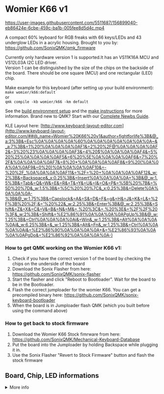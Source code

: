 # Womier K66 v1


https://user-images.githubusercontent.com/5511687/156899040-eb86424e-6cbe-459c-ba1b-005fee8d5d4c.mp4


A compact 60% leyboard for RGB freaks with 66 keys/LEDs and 43 underglow LEDs in a acrylic housing.
Brought to you by: https://github.com/SonixQMK/qmk_firmware

Currently only hardware version 1 is supported.It has an VS11K16A MCU and VS12L03A I2C LED driver.\
Version 1 can be distinguished by the size of the chips on the backside of the board. There should be one square (MCU) and one rectangular (LED) chip.

Make example for this keyboard (after setting up your build environment):\
`make womier/k66:default`\
or\
`qmk compile -kb womier/k66 -km default`

See the [build environment setup](https://docs.qmk.fm/#/getting_started_build_tools) and the [make instructions](https://docs.qmk.fm/#/getting_started_make_guide) for more information. Brand new to QMK? Start with our [Complete Newbs Guide](https://docs.qmk.fm/#/newbs).

KLE Layout here: [http://www.keyboard-layout-editor.com](http://www.keyboard-layout-editor.com/##@_name=Womier%20K66%20v1&author=fightforlife%3B&@_a:3%3B&=Esc%0A%0A%0A%0A%60%0A%0A%0A%0A%0A%0A%0A~&_a:7%3B&=1%20!%0A%0A%0A%0AF1&=2%20%2F@%0A%0A%0A%0AF2&=3%20%23%0A%0A%0A%0AF3&=4%20$%0A%0A%0A%0AF4&=5%20%25%0A%0A%0A%0AF5&=6%20%5E%0A%0A%0A%0AF6&=7%20%2F&%0A%0A%0A%0AF7&=8%20*%0A%0A%0A%0AF8&=9%20(%0A%0A%0A%0AF9&=0%20)%0A%0A%0A%0AF10&=-%20%2F_%0A%0A%0A%0AF11&=%2F=%20+%0A%0A%0A%0AF12&_w:2%3B&=Backspace&_x:0.25%3B&=Insert%0A%0A%0A%0A+%3B&@_w:1.5%3B&=Tab&=Q&=W&=E&=R&=T&=Y&=U&=I&=O&=P&=%5B%20%7B&=%5D%20%7D&_w:1.5%3B&=%5C%20%20%7C&_x:0.25%3B&=Delete%0A%0A%0A%0A-%3B&@_w:1.75%3B&=Capslock&=A&=S&=D&=F&=g&=H&=J&=K&=L&=%2F%3B%20%2F:&='%20%22&_w:2.25%3B&=Enter%3B&@_w:2.25%3B&=Shift&=Z&=X&=C&=V&=B&=N&=M&=,%20%3C&=.%20%3E&=%2F%2F%20%3F&_w:2%3B&=Shift&=%E2%86%91%0A%0A%0A%0APgUp%3B&@_w:1.25%3B&=Ctrl%0A%0A%0A%0Ai&=Win&_w:1.25%3B&=Alt%0A%0A%0A%0Ai&_w:6.25%3B&=&_w:1.25%3B&=Alt&=Fn&_w:1.25%3B&=Ctrl%0A%0A%0A%0Ai&=%E2%86%90%0A%0A%0A%0A+&=%E2%86%93%0A%0A%0A%0APgDo&=%E2%86%92%0A%0A%0A%0A-)

### How to get QMK working on the Womier K66 v1:
1. Check if you have the correct version 1 of the board by checking the chips on the underside of the board
2. Download the Sonix Flasher from here: https://github.com/SonixQMK/sonix-flasher
3. Start the flasher and click "Reboot to Bootloader". Wait for the board to be in the Bootloader.
4.  Flash the correct jumploader for the womier K66. You can get a precompiled binary here: https://github.com/SonixQMK/sonix-keyboard-bootloader
5.  When the board is in Jumploader flash QMK (which you built before using the command above)

### How to get back to stock firmware
1. Download the Womier K66 Stock fimrware from here: https://github.com/SonixQMK/Mechanical-Keyboard-Database
2. Put the board into the Jumploader by holding Backspace while plugging it in.
3. Use the Sonix Flasher "Revert to Stock Firmware" button and flash the stock firmware


## Board, Chip, LED informations
<details>
  <summary>More info</summary>

example circuit diagram
https://www.circuit-diagram.org/circuits/544944b664534461bac3e757aab00fd8
![544944b664534461bac3e757aab00fd8](https://user-images.githubusercontent.com/5511687/156899330-f528e468-ec4c-4179-8ca8-3bb4632ecffd.svg)

## VS11K16A / SN32F268F MCU
### Pinning

| PIN | P (A0-D8) | CT16B PWM           | LED matrix                    | KEY matrix                  | Comment / Other                           |
| --- | --------- | ------------------- | ----------------------------- | --------------------------- | ----------------------------------------- |
| 1   | P2.0      |                     |                               |                             | not connected                             |
| 2   | P2.1      |                     |                               |                             | not connected                             |
| 3   | P2.2      |                     |                               |                             | not connected                             |
| 4   | P0.0      | CT16B1\_PWM0/CLKOUT | green sink, row 0, Top        |                             | via 2x restistors and npn J3Y             |
| 5   | P0.1      | CT16B1\_PWM1        | blue sink, row 0, Top         |                             | via 2x restistors and npn J3Y             |
| 6   | P0.2      | CT16B1\_PWM2        | red sink, row 0, Top          |                             | via 2x restistors and npn J3Y             |
| 7   | P0.3      | CT16B1\_PWM3        | green sink, row 1             |                             | via 2x restistors and npn J3Y             |
| 8   | P0.4      | CT16B1\_PWM4/SCL0   | blue sink, row 1              |                             | via 2x restistors and npn J3Y             |
| 9   | P0.5      | CT16B1\_PWM5/SDA0   | red sink, row 1               |                             | via 2x restistors and npn J3Y             |
| 10  | P0.6      | CT16B1\_PWM6        | green sink, row 2             |                             | via 2x restistors and npn J3Y, incl INS   |
| 11  | P0.7      | CT16B1\_PWM7        | blue sink, row 2              |                             | via 2x restistors and npn J3Y, incl INS   |
| 12  | P0.8      | CT16B1\_PWM8        | red ink, row 2                |                             | via 2x restistors and npn J3Y, incl INS   |
| 13  | P0.9      | CT16B1\_PWM9        | green sink, row 3             |                             | via 2x restistors and npn J3Y, incl DEL   |
| 14  | P0.10     | CT16B1\_PWM10       | blue sink, row 3              |                             | via 2x restistors and npn J3Y, incl DEL   |
| 15  | P0.11     | CT16B1\_PWM11       | red sink, row 3               |                             | via 2x restistors and npn J3Y, incl DEL   |
| 16  | P0.12     | CT16B1\_PWM12       | green sink, row 4, bottom     |                             | via 2x restistors and npn J3Y, incl RIGHT |
| 17  | P0.13     | CT16B1\_PWM13       | blue sink, row 4, bottom      |                             | via 2x restistors and npn J3Y, incl RIGHT |
| 18  | P0.14     | CT16B1\_PWM14       | red sink, row 4, bottom       |                             | via 2x restistors and npn J3Y, incl RIGHT |
| 19  | P0.15     | CT16B1\_PWM15       |                               |                             | I2C LED Driver SDA, PIN 19                |
| 20  | P3.0      | CT16B1\_PWM16       |                               |                             | I2C LED Driver SCL, PIN 20                |
| 21  | P3.1      | CT16B1\_PWM17       | col 0 source, via 2TY, left   | col 0, via T4 diode, left   | ESC, TAB, CAPSLOCK, SHIFT,CTRL            |
| 22  | P3.2      | CT16B1\_PWM18       | col 1 source, via 2TY         | col 1, via T4 diode         | 1, Q, A, Z, WIN                           |
| 23  | P3.3      | CT16B1\_PWM19       | col 2 source, via 2TY         | col 2, via T4 diode         | 2,W,S,X,ALT                               |
| 24  | P3.4      | CT16B1\_PWM20       | col 3 source, via 2TY         | col 3, via T4 diode         | 3,E,D,C                                   |
| 25  | P3.5      | CT16B1\_PWM21       | col 4 source, via 2TY         | col 4, via T4 diode         | 4,R,F,V                                   |
| 26  | P3.6      | SWCLK               | col 5 source, via 2TY         | col 5, via T4 diode         | 5,T,G,B,SPACE                             |
| 27  | P3.7      | SWDIO               | col 6 source, via 2TY         | col 6, via T4 diode         | 6,Y,H,N                                   |
| 28  | P3.8      | CT16B1\_PWM22       | col 7 source, via 2TY         | col 7, via T4 diode         | 7,U,J,M                                   |
| 29  | P2.3      |                     | col 8 source, via 2TY         | col 8, via T4 diode         | 8,I,K,COMMA,ALT                           |
| 30  | P2.4      |                     | col 9 source, via 2TY         | col 9, via T4 diode         | 9,O,L,K,DOT,FN                            |
| 31  | P2.5      |                     | col 10 source, via 2TY        | col 10, via T4 diode        | 0,P,SEMICOLON,SLASH,CTRL                  |
| 32  | P2.6      |                     | col 11 source, via 2TY        | col 11, via T4 diode        | MINUS,BRACKETOPEN,QUOTE,SHIFT, LEFT,      |
| 33  | P2.7      |                     | col 12 source, via 2TY        | col 12, via T4 diode        | PLUS,BACKETCLOSE,ENTER,UP,DOWN            |
| 34  | P2.8      |                     | col 13 source, via 2TY, right | col 13, via T4 diode, right | INS,DEL,RIGHT,BACKSPACE,BACKSLASH         |
| 35  | P2.9      |                     |                               |                             | LED Driver PIN 3 I2C\_SDB                 |
| 36  | P2.10     |                     |                               |                             | not connected                             |
| 37  | P1.5      | MOSI0               |                               | row 4, bottom               |                                           |
| 38  | P1.4      | MISO0               |                               | row 3 (incl. DEL)           |                                           |
| 39  | P1.3      | SCK0                |                               | row 2 (incl. INS)           |                                           |
| 40  | P1.2      | SEL0                |                               | row 1                       |                                           |
| 41  | P1.1      | CT16B0\_CAP0        |                               | row 0, top                  |                                           |
| 42  | P1.0      |                     |                               |                             | not connected                             |
| 43  |           | VDDIO1              |                               |                             | 5V USB                                    |
| 44  |           | VDD                 |                               |                             | 5V USB                                    |
| 45  |           | VREG33              |                               |                             |                                           |
| 46  |           | DP/PSCLK            |                               |                             | USB Data                                  |
| 47  |           | DN/PSDATA           |                               |                             | USB Data                                  |
| 48  |           | VSS                 |                               |                             | Ground                                    |  

### RGB Matrix KEY LEDs
PCB backside, USB port top left
| Matrix LED |  |
| ---------- | ---------------------- |
| left up    | blue, sink             |
| left down  | red, sink              |
| right up   | green sink             |
| right down | Source, positive       |


## VS12L03A / SLED1734X I2C LED Driver
### Pinning
| PIN | function  | LED sinks (1-43)     | LED source (1-43) | comment / other                |
| --- | --------- | -------------------- | ----------------- | ------------------------------ |
| 1   |           | LED 17-29 green      | LED 12, 30, 42    |                                |
| 2   | VDD       |                      |                   | 5V USB                         |
| 3   | SDB       |                      |                   | not connected                  |
| 4   | SYNC      |                      |                   | not connected                  |
| 5   | GND       |                      |                   | Ground USB                     |
| 6   | CS/R\_EXT |                      |                   | not connected, empty solderpad |
| 7   |           |                      | LED 11, 41        |                                |
| 8   |           |                      | LED 10, 23, 40    |                                |
| 9   |           |                      | LED 9, 22, 39     |                                |
| 10  |           |                      | LED 8, 21, 38     |                                |
| 11  |           |                      | LED 7, 20, 33, 37 |                                |
| 12  |           |                      | LED 6, 19, 32, 36 |                                |
| 13  |           |                      | LED 5, 18, 31, 35 |                                |
| 14  |           |                      | LED 4, 17, 34     |                                |
| 15  |           |                      |                   | not connected                  |
| 16  | C\_FILT   |                      |                   | not connected, empty solderpad |
| 17  | AGCIN     |                      |                   | not connected                  |
| 18  | MISO/AD   |                      |                   | to ground via resistor         |
| 19  | MOSI/SDA  |                      |                   | CT16B1\_PWM15 / P0.15          |
| 20  | SCK/SCL   |                      |                   | CT16B1\_PWM16 / P3.0           |
| 21  |           | LED 1-3, 34-43 red   | LED 16,29         |                                |
| 22  |           | LED 1-3, 34-43 blue  | LED 15, 28        |                                |
| 23  |           | LED 1-3, 34-43 green | LED 14, 27        |                                |
| 24  |           | LED 4-16 red         | LED 26            |                                |
| 25  |           | LED 4-16 blue        | LED 3, 25         |                                |
| 26  |           | LED 4-16 green       | LED 2, 24         |                                |
| 27  |           | LED 17-29 red        | LED 1             |                                |
| 28  |           | LED 17-29 blue       | LED 13, 43        |


### LED RAM map type 3
LEDs counted clockwise (switch side up), starting at the USB port (1-43)
|     | Frame 1 |     |     |     |     |     |     |     | Frame 2 |     |     |     |     |     |     |     |
| --- | ------- | --- | --- | --- | --- | --- | --- | --- | ------- | --- | --- | --- | --- | --- | --- | --- |
|     | A       | B   | C   | D   | E   | F   | G   | H   | I       | J   | K   | L   | M   | N   | O   | P   |
| CA1 |         |     |     | R3  | R2  | R1  | R43 | R42 | R41     | R40 | R39 | R38 | R37 | R36 | R35 | R34 |
| CA2 |         |     |     | B3  | B2  | B1  | B43 | B42 | B41     | B40 | B39 | B38 | B37 | B36 | B35 | B34 |
| CA3 |         |     |     | G3  | G2  | G1  | G43 | G42 | G41     | G40 | G39 | G38 | G37 | G36 | G35 | G34 |
| CA4 | R16     | R15 | R14 |     |     |     | R13 | R12 | R11     | R10 | R9  | R8  | R7  | R6  | R5  | R4  |
| CA5 | B16     | B15 | B14 |     |     |     | B13 | B12 | B11     | B10 | B9  | B8  | B7  | B6  | B5  | B4  |
| CA6 | G16     | G15 | G14 |     |     |     | G13 | G12 | G11     | G10 | G9  | G8  | G7  | G6  | G5  | G4  |
| CA7 | R29     | R28 | R27 | R26 | R25 | R24 |     |     |         | R23 | R22 | R21 | R20 | R19 | R18 | R17 |
| CA8 | B29     | B28 | B27 | B26 | B25 | B24 |     |     |         | B23 | B22 | B21 | B20 | B19 | B18 | B17 |
| CA9 | G29     | G28 | G27 | G26 | G25 | G24 |     |     |         | G23 | G22 | G21 | G20 | G19 | G18 | G17 |
| CB1 |         |     |     |     |     |     |     |     | R30     |     |     |     | R33 | R32 | R31 |     |
| CB2 |         |     |     |     |     |     |     |     | B30     |     |     |     | B33 | B32 | B31 |     |
| CB3 |         |     |     |     |     |     |     |     | G30     |     |     |     | G33 | G32 | G31 |     |
| CB4 |         |     |     |     |     |     |     |     |         |     |     |     |     |     |     |     |
| CB5 |         |     |     |     |     |     |     |     |         |     |     |     |     |     |     |     |
| CB6 |         |     |     |     |     |     |     |     |         |     |     |     |     |     |     |     |
| CB7 |         |     |     |     |     |     |     |     |         |     |     |     |     |     |     |     |
| CB8 |         |     |     |     |     |     |     |     |         |     |     |     |     |     |     |

### Underglow LEDs
Pins from left to right with the light pointing up, pins down.
LEDs counted clockwise (switch side up), starting at the USB port (1-43)

| PIN          |  |
| ------------ | ----------------------------------------- |
| left         | red sink                                  |
| left middle  | source                                    |
| right middle | blue sink                                 |
| right        | green sink                                |


</details>









